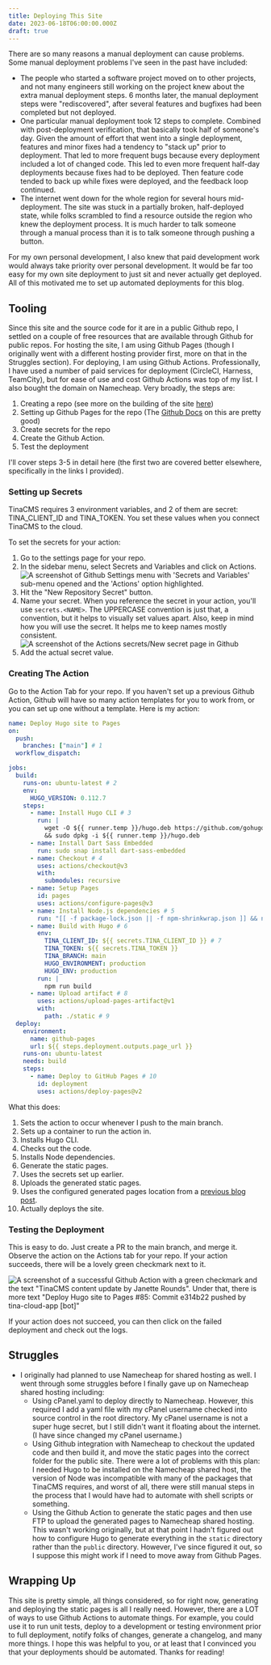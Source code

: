```yaml
---
title: Deploying This Site
date: 2023-06-18T06:00:00.000Z
draft: true
---
```


There are so many reasons a manual deployment can cause problems. Some manual deployment problems I've seen in the past have included:

* The people who started a software project moved on to other projects, and not many engineers still working on the project knew about the extra manual deployment steps. 6 months later, the manual deployment steps were "rediscovered", after several features and bugfixes had been completed but not deployed. 
* One particular manual deployment took 12 steps to complete. Combined with post-deployment verification, that basically took half of someone's day. Given the amount of effort that went into a single deployment, features and minor fixes had a tendency to "stack up" prior to deployment. That led to more frequent bugs because every deployment included a lot of changed code. This led to even more frequent half-day deployments because fixes had to be deployed. Then feature code tended to back up while fixes were deployed, and the feedback loop continued. 
* The internet went down for the whole region for several hours mid-deployment. The site was stuck in a partially broken, half-deployed state, while folks scrambled to find a resource outside the region who knew the deployment process. It is much harder to talk someone through a manual process than it is to talk someone through pushing a button. 

For my own personal development, I also knew that paid development work would always take priority over personal development. It would be far too easy for my own site deployment to just sit and never actually get deployed. All of this motivated me to set up automated deployments for this blog. 

## Tooling

Since this site and the source code for it are in a public Github repo, I settled on a couple of free resources that are available through Github for public repos. For hosting the site, I am using Github Pages (though I originally went with a different hosting provider first, more on that in the Struggles section). For deploying, I am using Github Actions. Professionally, I have used a number of paid services for deployment (CircleCI, Harness, TeamCity), but for ease of use and cost Github Actions was top of my list. I also bought the domain on Namecheap. Very broadly, the steps are:

1. Creating a repo (see more on the building of the site [here](https://janetterounds.com/posts/creating-this-site/))
2. Setting up Github Pages for the repo (The [Github Docs](https://docs.github.com/en/pages/getting-started-with-github-pages/creating-a-github-pages-site) on this are pretty good)
3. Create secrets for the repo
4. Create the Github Action. 
5. Test the deployment

I'll cover steps 3-5 in detail here (the first two are covered better elsewhere, specifically in the links I provided). 

### Setting up Secrets

TinaCMS requires 3 environment variables, and 2 of them are secret: TINA\_CLIENT\_ID and TINA\_TOKEN. You set these values when you connect TinaCMS to the cloud. 

To set the secrets for your action:

1. Go to the settings page for your repo.
2. In the sidebar menu, select Secrets and Variables and click on Actions. \
   ![A screenshot of Github Settings menu with 'Secrets and Variables' sub-menu opened and the 'Actions' option highlighted.](</uploads/Screenshot 2023-06-18 at 2.15.36 PM.png>)
3. Hit the "New Repository Secret" button.
4. Name your secret. When you reference the secret in your action, you'll use `secrets.<NAME>`. The UPPERCASE convention is just that, a convention, but it helps to visually set values apart. Also, keep in mind how you will use the secret. It helps me to keep names mostly consistent. ![A screenshot of the Actions secrets/New secret page in Github](</uploads/Screenshot 2023-06-18 at 2.16.29 PM.png>)
5. Add the actual secret value. 

### Creating The Action

Go to the Action Tab for your repo. If you haven't set up a previous Github Action, Github will have so many action templates for you to work from, or you can set up one without a template. Here is my action:

```yaml
name: Deploy Hugo site to Pages
on: 
  push:
    branches: ["main"] # 1
  workflow_dispatch:

jobs:
  build:
    runs-on: ubuntu-latest # 2
    env:
      HUGO_VERSION: 0.112.7
    steps:
      - name: Install Hugo CLI # 3
        run: |
          wget -O ${{ runner.temp }}/hugo.deb https://github.com/gohugoio/hugo/releases/download/v${HUGO_VERSION}/hugo_extended_${HUGO_VERSION}_linux-amd64.deb \
          && sudo dpkg -i ${{ runner.temp }}/hugo.deb
      - name: Install Dart Sass Embedded
        run: sudo snap install dart-sass-embedded
      - name: Checkout # 4
        uses: actions/checkout@v3
        with:
          submodules: recursive
      - name: Setup Pages
        id: pages
        uses: actions/configure-pages@v3
      - name: Install Node.js dependencies # 5
        run: "[[ -f package-lock.json || -f npm-shrinkwrap.json ]] && npm ci || true"
      - name: Build with Hugo # 6
        env:
          TINA_CLIENT_ID: ${{ secrets.TINA_CLIENT_ID }} # 7
          TINA_TOKEN: ${{ secrets.TINA_TOKEN }}
          TINA_BRANCH: main
          HUGO_ENVIRONMENT: production
          HUGO_ENV: production
        run: |
          npm run build
      - name: Upload artifact # 8
        uses: actions/upload-pages-artifact@v1
        with:
          path: ./static # 9
  deploy:
    environment:
      name: github-pages
      url: ${{ steps.deployment.outputs.page_url }}
    runs-on: ubuntu-latest
    needs: build
    steps:
      - name: Deploy to GitHub Pages # 10
        id: deployment
        uses: actions/deploy-pages@v2
```

What this does:

1. Sets the action to occur whenever I push to the main branch. 
2. Sets up a container to run the action in. 
3. Installs Hugo CLI.
4. Checks out the code. 
5. Installs Node dependencies. 
6. Generate the static pages. 
7. Uses the secrets set up earlier. 
8. Uploads the generated static pages. 
9. Uses the configured generated pages location from a [previous blog post](https://janetterounds.com/posts/creating-this-site/).
10. Actually deploys the site. 

### Testing the Deployment

This is easy to do. Just create a PR to the main branch, and merge it. Observe the action on the Actions tab for your repo. If your action succeeds, there will be a lovely green checkmark next to it. 

![A screenshot of a successful Github Action with a green checkmark and the text "TinaCMS content update by Janette Rounds". Under that, there is more text "Deploy Hugo site to Pages #85: Commit e314b22 pushed by tina-cloud-app \[bot\]"](</uploads/Screenshot 2023-06-18 at 3.00.37 PM.png>)

If your action does not succeed, you can then click on the failed deployment and check out the logs. 

## Struggles

* I originally had planned to use Namecheap for shared hosting as well. I went through some struggles before I finally gave up on Namecheap shared hosting including:
  * Using cPanel.yaml to deploy directly to Namecheap. However, this required I add a yaml file with my cPanel username checked into source control in the root directory. My cPanel username is not a super huge secret, but I still didn't want it floating about the internet. (I have since changed my cPanel username.)
  * Using Github integration with Namecheap to checkout the updated code and then build it, and move the static pages into the correct folder for the public site. There were a lot of problems with this plan: I needed Hugo to be installed on the Namecheap shared host, the version of Node was incompatible with many of the packages that TinaCMS requires, and worst of all, there were still manual steps in the process that I would have had to automate with shell scripts or something. 
  * Using the Github Action to generate the static pages and then use FTP to upload the generated pages to Namecheap shared hosting. This wasn't working originally, but at that point I hadn't figured out how to configure Hugo to generate everything in the `static` directory rather than the `public` directory. However, I've since figured it out, so I suppose this might work if I need to move away from Github Pages. 

## Wrapping Up

This site is pretty simple, all things considered, so for right now, generating and deploying the static pages is all I really need. However, there are a LOT of ways to use Github Actions to automate things. For example, you could use it to run unit tests, deploy to a development or testing environment prior to full deployment, notify folks of changes, generate a changelog, and many more things. I hope this was helpful to you, or at least that I convinced you that your deployments should be automated. Thanks for reading!
